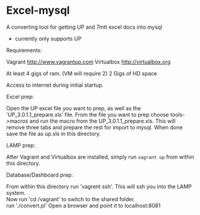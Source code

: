 # Excel-mysql
A converting tool for getting UP and 7mtt excel docs into mysql

* currently only supports UP


Requirements:

Vagrant http://www.vagrantup.com
Virtualbox http://virtualbox.org

At least 4 gigs of ram. (VM will require 2)
2 Gigs of HD space

Access to internet during initial startup.

Excel prep:

Open the UP excel file you want to prep, as well as the 'UP_3.0.1.1_prepare.xls' file.  From the file you want to prep choose tools->macros and run the macro from the UP_3.0.1.1_prepare.xls.  This will remove three tabs and prepare the rest for import to mysql.  When done save the file as up.xls in this directory.

LAMP prep:

After Vagrant and Virtualbox are installed, simply run `vagrant up` from within this directory.

Database/Dashboard prep:

From within this directory run 'vagrent ssh'.  This will ssh you into the LAMP system.  
Now run 'cd /vagrant' to switch to the shared folder.  
run './convert.pl'
Open a browser and point it to localhost:8081

